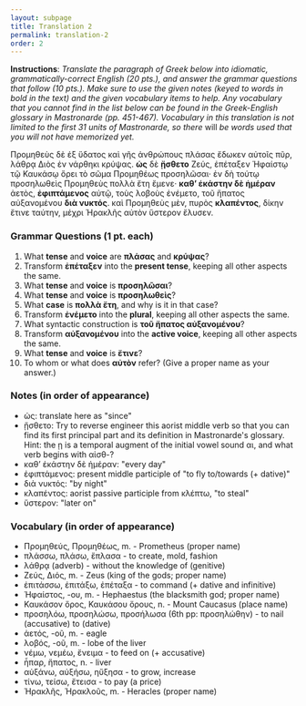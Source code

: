 ```yaml
---
layout: subpage
title: Translation 2
permalink: translation-2
order: 2
---
```


**Instructions**: *Translate the paragraph of Greek below into idiomatic, grammatically-correct English (20 pts.), and answer the grammar questions that follow (10 pts.). Make sure to use the given notes (keyed to words in bold in the text) and the given vocabulary items to help. Any vocabulary that you cannot find in the list below can be found in the Greek-English glossary in Mastronarde (pp. 451-467). Vocabulary in this translation is not limited to the first 31 units of Mastronarde, so there* will *be words used that you will not have memorized yet.*

Προμηθεὺς δὲ ἐξ ὕδατος καὶ γῆς ἀνθρώπους πλάσας ἔδωκεν αὐτοῖς πῦρ, λάθρᾳ Διὸς ἐν νάρθηκι κρύψας. **ὡς** δὲ **ᾔσθετο** Ζεύς, ἐπέταξεν Ἡφαίστῳ τῷ Καυκάσῳ ὄρει τὸ σῶμα Προμηθέως προσηλῶσαι· ἐν δὴ τούτῳ προσηλωθεὶς Προμηθεὺς πολλὰ ἔτη ἔμενε· **καθʼ ἑκάστην δὲ ἡμέραν** ἀετὸς, **ἐφιπτάμενος** αὐτῷ, τοὺς λοβοὺς ἐνέμετο, τοῦ ἥπατος αὐξανομένου **διὰ νυκτός**. καὶ Προμηθεὺς μὲν, πυρὸς **κλαπέντος**, δίκην ἔτινε ταύτην, μέχρι Ἡρακλῆς αὐτὸν ὕστερον ἔλυσεν.

### Grammar Questions (1 pt. each)

1. What **tense** and **voice** are **πλάσας** and **κρύψας**?
2. Transform **ἐπέταξεν** into the **present tense**, keeping all other aspects the same.
3. What **tense** and **voice** is **προσηλῶσαι**?
4. What **tense** and **voice** is **προσηλωθεὶς**?
5. What **case** is **πολλὰ ἔτη**, and why is it in that case?
6. Transform **ἐνέμετο** into the **plural**, keeping all other aspects the same.
7. What syntactic construction is **τοῦ ἤπατος αὐξανομένου**?
8. Transform **αὐξανομένου** into the **active voice**, keeping all other aspects the same.
9. What **tense** and **voice** is **ἔτινε**?
10. To whom or what does **αὐτὸν** refer? (Give a proper name as your answer.)

### Notes (in order of appearance)

* ὡς: translate here as "since"
* ᾔσθετο: Try to reverse engineer this aorist middle verb so that you can find its first principal part and its definition in Mastronarde's glossary. Hint: the ῃ is a temporal augment of the initial vowel sound αι, and what verb begins with αἰσθ-?
* καθʼ ἑκάστην δὲ ἡμέραν: "every day"
* ἐφιπτάμενος: present middle participle of "to fly to/towards (+ dative)"
* διὰ νυκτός: "by night"
* κλαπέντος: aorist passive participle from κλέπτω, "to steal"
* ὕστερον: "later on"

### Vocabulary (in order of appearance)

* Προμηθεύς, Προμηθέως, m. - Prometheus (proper name)
* πλάσσω, πλάσω, ἔπλασα - to create, mold, fashion
* λάθρᾳ (adverb) - without the knowledge of (genitive)
* Ζεύς, Διός, m. - Zeus (king of the gods; proper name)
* ἐπιτάσσω, ἐπιτάξω, ἐπέταξα - to command (+ dative and infinitive)
* Ἡφαίστος, -ου, m. - Hephaestus (the blacksmith god; proper name)
* Καυκάσον ὄρος, Καυκάσου ὄρους, n. - Mount Caucasus (place name)
* προσηλόω, προσηλώσω, προσήλωσα (6th pp: προσηλώθην) - to nail (accusative) to (dative)
* ἀετός, -οῦ, m. - eagle
* λοβός, -οῦ, m. - lobe of the liver
* νέμω, νεμέω, ἔνειμα - to feed on (+ accusative)
* ἧπαρ, ἥπατος, n. - liver
* αὐξάνω, αὐξήσω, ηὔξησα - to grow, increase
* τίνω, τείσω, ἔτεισα - to pay (a price)
* Ἡρακλῆς, Ἡρακλοῦς, m. - Heracles (proper name)
